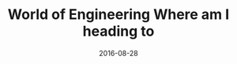 ---
layout: essay
type: essay
title: World of Engineering Where am I heading to
date: 2016-08-28
labels:
  - Software Engineering
  - Learning
  - Expectation
  - Future
---